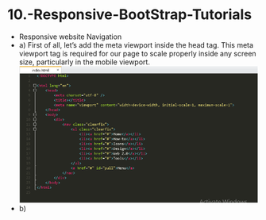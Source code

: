 # 10.-Responsive-BootStrap-Tutorials
- Responsive website Navigation
- a) First of all, let’s add the meta viewport inside the head tag. This meta viewport tag is required for our page to scale properly inside any screen size, particularly in the mobile viewport.
![alt tag](https://github.com/danisluis3/10.-Responsive-BootStrap-Tutorials/blob/master/1.png)
- b)

